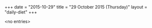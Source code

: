 +++
date = "2015-10-29"
title = "29 October 2015 (Thursday)"
layout = "daily-diet"
+++

<p>&lt;no entries&gt;</p>